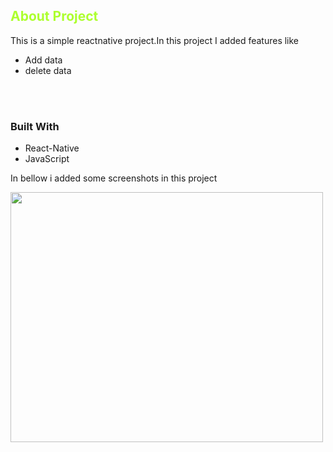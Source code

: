 <h2 style="color:greenyellow">About Project</h2>
<p>This is a simple reactnative project.In this project I added features like
<ul><li>Add data</li>
  <li>delete data</li></ul></p>

<br>
<br>
<h3>Built With
</h3>
<ul><li>React-Native</li><li>JavaScript</li></ul>
<p>In bellow i added some screenshots in this project</p>
<img src="images/Screenshot (5).png" width="500", height="400" >
